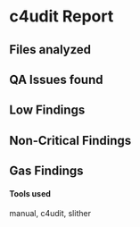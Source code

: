 # c4udit Report

## Files analyzed
## QA Issues found

## Low Findings

## Non-Critical Findings

## Gas Findings

#### Tools used
manual, c4udit, slither

